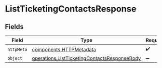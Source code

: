# ListTicketingContactsResponse


## Fields

| Field                                                                                                        | Type                                                                                                         | Required                                                                                                     | Description                                                                                                  |
| ------------------------------------------------------------------------------------------------------------ | ------------------------------------------------------------------------------------------------------------ | ------------------------------------------------------------------------------------------------------------ | ------------------------------------------------------------------------------------------------------------ |
| `httpMeta`                                                                                                   | [components.HTTPMetadata](../../models/components/httpmetadata.md)                                           | :heavy_check_mark:                                                                                           | N/A                                                                                                          |
| `object`                                                                                                     | [operations.ListTicketingContactsResponseBody](../../models/operations/listticketingcontactsresponsebody.md) | :heavy_minus_sign:                                                                                           | N/A                                                                                                          |